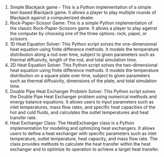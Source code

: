 1. Simple Blackjack game - This is a Python implementation of a simple text-based Blackjack game. It allows a player to play multiple rounds of Blackjack against a computerized dealer.
2. Rock-Paper-Scissor Game: This is a simple Python implementation of the classic Rock-Paper-Scissors game. It allows a player to play against the computer by choosing one of the three options: rock, paper, or scissors.
3. 1D Heat Equation Solver: This Python script solves the one-dimensional heat equation using finite difference methods. It models the temperature distribution along a rod over time, subject to given parameters such as thermal diffusivity, length of the rod, and total simulation time.
4. 2D Heat Equation Solver: This Python script solves the two-dimensional heat equation using finite difference methods. It models the temperature distribution on a square plate over time, subject to given parameters such as thermal diffusivity, dimensions of the plate, and total simulation time.
5. Double Pipe Heat Exchanger Problem Solver: This Python script solves the Double Pipe Heat Exchanger problem using numerical methods and energy balance equations. It allows users to input parameters such as inlet temperatures, mass flow rates, and specific heat capacities of the hot and cold fluids, and calculates the outlet temperatures and heat transfer rate.
6. Heat Exchanger Class: The HeatExchanger class is a Python implementation for modeling and optimizing heat exchangers. It allows users to define a heat exchanger with specific parameters such as inlet temperature, outlet temperature, heat capacity, and mass flow rate. The class provides methods to calculate the heat transfer within the heat exchanger and to optimize its operation to achieve a target heat transfer.
